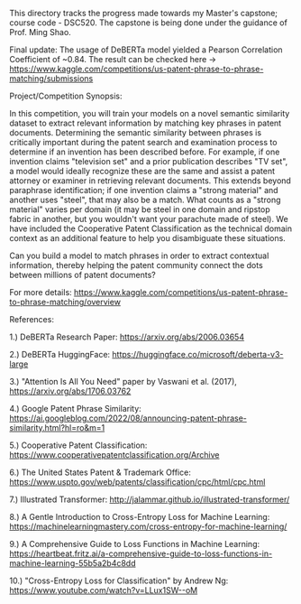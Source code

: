 This directory tracks the progress made towards my Master's capstone; course code - DSC520. The capstone is being done under the guidance of Prof. Ming Shao.

Final update: The usage of DeBERTa model yielded a Pearson Correlation Coefficient of ~0.84. The result can be checked here -> https://www.kaggle.com/competitions/us-patent-phrase-to-phrase-matching/submissions

Project/Competition Synopsis:

In this competition, you will train your models on a novel semantic similarity dataset to extract relevant information by matching key phrases in patent documents. Determining the semantic similarity between phrases is critically important during the patent search and examination process to determine if an invention has been described before. For example, if one invention claims "television set" and a prior publication describes "TV set", a model would ideally recognize these are the same and assist a patent attorney or examiner in retrieving relevant documents. This extends beyond paraphrase identification; if one invention claims a "strong material" and another uses "steel", that may also be a match. What counts as a "strong material" varies per domain (it may be steel in one domain and ripstop fabric in another, but you wouldn't want your parachute made of steel). We have included the Cooperative Patent Classification as the technical domain context as an additional feature to help you disambiguate these situations.

Can you build a model to match phrases in order to extract contextual information, thereby helping the patent community connect the dots between millions of patent documents?


For more details: <https://www.kaggle.com/competitions/us-patent-phrase-to-phrase-matching/overview>


References:

1.) DeBERTa Research Paper: https://arxiv.org/abs/2006.03654

2.) DeBERTa HuggingFace: https://huggingface.co/microsoft/deberta-v3-large

3.) "Attention Is All You Need" paper by Vaswani et al. (2017), https://arxiv.org/abs/1706.03762

4.) Google Patent Phrase Similarity: https://ai.googleblog.com/2022/08/announcing-patent-phrase-similarity.html?hl=ro&m=1

5.) Cooperative Patent Classification: https://www.cooperativepatentclassification.org/Archive

6.) The United States Patent & Trademark Office: https://www.uspto.gov/web/patents/classification/cpc/html/cpc.html

7.) Illustrated Transformer: http://jalammar.github.io/illustrated-transformer/

8.) A Gentle Introduction to Cross-Entropy Loss for Machine Learning: https://machinelearningmastery.com/cross-entropy-for-machine-learning/

9.) A Comprehensive Guide to Loss Functions in Machine Learning: https://heartbeat.fritz.ai/a-comprehensive-guide-to-loss-functions-in-machine-learning-55b5a2b4c8dd

10.) "Cross-Entropy Loss for Classification" by Andrew Ng: https://www.youtube.com/watch?v=LLux1SW--oM
